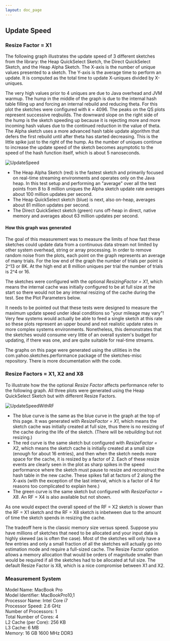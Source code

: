```yaml
---
layout: doc_page
---
```


## Update Speed

### Resize Factor = X1
The following graph illustrates the update speed of 3 different sketches from the library: the Heap QuickSelect Sketch, the Direct QuickSelect Sketch, and the Heap Alpha Sketch.
The X-axis is the number of unique values presented to a sketch. The Y-axis is the average time to perform an update.  It is computed as the total time to update X-uniques divided by X-uniques.

The very high values prior to 4 uniques are due to Java overhead and JVM warmup.  The hump in the middle of the graph is due to the internal hash table filling up and forcing an internal rebuild and reducing theta.  For this plot the sketches were configured with <i>k</i> = 4096. 
The peaks on the QS plots represent successive reqbuilds.  The downward slope on the right side of the hump is the sketch speeding up because it is rejecting more and more incoming hash values due to the continued reduction in the value of theta.
The Alpha sketch uses a more advanced hash table update algorithm that defers the first rebuild until after theta has started decreasing.  This is the little spike just to the right of the hump.
As the number of uniques continue to increase the update speed of the sketch becomes asymptotic to the speed of the hash function itself, which is about 5 nanoseconds.  

<img class="doc-img-full" src="{{site.docs_img_dir}}/theta/UpdateSpeed.png" alt="UpdateSpeed" />

 * The Heap Alpha Sketch (red) is the fastest sketch and primarily focused on real-time streaming environments and operates only on the Java heap.
In this test setup and performing an "average" over all the test points from 8 to 8 million uniques the Alpha sketch update rate averages about 100 million updates per second.
 * The Heap QuickSelect sketch (blue) is next, also on-heap, averages about 81 million updates per second.
 * The Direct QuickSelect sketch (green) runs off-heap in direct, native memory and averages about 63 million updates per second. 

#### How this graph was generated
The goal of this measurement was to measure the limits of how fast these sketches could update data from a continuous data stream not limited by other system overhead, string or array processing. In order to remove random noise from the plots, each point on the graph represents an average of many trials.  For the low end of the graph the number of trials per point is 2^13 or 8K. At the high end at 8 million uniques per trial the number of trials is 2^4 or 16.  

The sketches were configured with the optional <i>ResizingFactor = X1</i>, which means the internal cache was initially configured to be at full size at the start so there would not be any internal resizing of the cache during the test. See the Plot Parameters below. 

It needs to be pointed out that these tests were designed to measure the maximum update speed under ideal conditions so "your mileage may vary"!
Very few systems would actually be able to feed a single sketch at this rate so these plots represent an upper bound and not realistic update rates in more complex systems environments. Nonetheless, this demonstrates that the sketches would consume very little of an overall system's budget for updating, if there was one, and are quite suitable for real-time streams.

The graphs on this page were generated using the utilities in the com.yahoo.sketches.performance package of the sketches-misc repository.
There is more documentation with the code.

### Resize Factors = X1, X2 and X8
To illustrate how the the optional <i>Resize Factor</i> affects performance refer to the following graph.  All three plots were generated using the Heap QuickSelect Sketch but with different Resize Factors.

<img class="doc-img-full" src="{{site.docs_img_dir}}/theta/UpdateSpeedWithRF.png" alt="UpdateSpeedWithRF" />

* The blue curve is the same as the blue curve in the graph at the top of this page. 
It was generated with <i>ResizeFactor = X1</i>, which means the sketch cache was initially created at full size, thus there is no resizing of the cache during the life of the sketch.  (There will be <i>rebuilding</i> but not resizing.)
* The red curve is the same sketch but configured with <i>ResizeFactor = X2</i>, which means the sketch cache is initially created at a small size (enough for about 16 entries), and then when the sketch needs more space for the cache, it is resized by a factor of 2. Each of these resize events are clearly seen in the plot as sharp spikes in the speed performance where the sketch must pause to resize and reconstruct the hash table in the new cache.  These spikes fall at factors of 2 along the X-axis (with the exception of the last interval, which is a factor of 4 for reasons too complicated to explain here.)
* The green curve is the same sketch but configured with <i>ResizeFactor = X8</i>.  An RF = X4 is also available but not shown.  

As one would expect the overall speed of the RF = X2 sketch is slower than the RF = X1 sketch and the RF = X8 sketch is inbetween due to the amount of time the sketch spends in resizing the cache.

The tradeoff here is the classic memory size versus speed.  Suppose you have millions of sketches that need to be allocated and your input data is highly skewed (as is often the case).  Most of the sketches will only have a few entries and only a small fraction of all the sketches will actually go into estimation mode and require a full-sized cache.  The Resize Factor option allows a memory allocation that would be orders of magnitude smaller than would be required if all the sketches had to be allocated at full size.  The default Resize Factor is X8, which is a nice compromise between X1 and X2.


### Measurement System
  Model Name:	MacBook Pro<br>
  Model Identifier:	MacBookPro10,1<br>
  Processor Name:	Intel Core i7<br>
  Processor Speed:	2.6 GHz<br>
  Number of Processors:	1<br>
  Total Number of Cores:	4<br>
  L2 Cache (per Core):	256 KB<br>
  L3 Cache:	6 MB<br>
  Memory:	16 GB 1600 MHz DDR3
